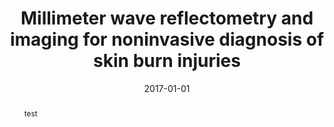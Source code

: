 ---
draft: false
doi: 10.1109/TIM.2016.2620778
title: Millimeter wave reflectometry and imaging for noninvasive diagnosis of skin burn injuries

publication_types: ["article-journal"]
authors:
  - Yuan Gao
  - Reza Zoughi
publication: In *IEEE Transactions on Instrumentation and Measurement*
publication_short: In *IEEE Transactions on Instrumentation and Measurement*
abstract: test
summary: mmWave Skin Burn 
tags: [J1]
featured: false
image:
  filename: featured
  focal_point: Smart
  preview_only: false
date: 2017-01-01
---